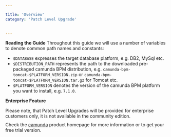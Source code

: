 ```yaml
---

title: 'Overview'
category: 'Patch Level Upgrade'


---
```


<div class="alert alert-info">
  <strong>Reading the Guide</strong> Throughout this guide we will use a number of variables to denote common path names and constants:
  <ul>
    <li><code>$DATABASE</code> expresses the target database platform, e.g. DB2, MySql etc.</li>
    <li><code>$DISTRIBUTION_PATH</code> represents the path to the downloaded pre-packaged camunda BPM distribution, e.g. <code>camunda-bpm-tomcat-$PLATFORM_VERSION.zip</code> or <code>camunda-bpm-tomcat-$PLATFORM_VERSION.tar.gz</code> for Tomcat etc.</li>
    <li><code>$PLATFORM_VERSION</code> denotes the version of the camunda BPM platform you want to install, e.g. <code>7.1.0</code>.</li>
  </ul>
</div>

<div class="alert alert-warning">
  <p><strong>Enterprise Feature</strong></p>
  Please note, that Patch Level Upgrades will be provided for enterprise customers only, it is not available in the community edition.
  <p style="margin-top:10px">Check the <a href="http://camunda.com">camunda</a> product homepage for more information or to get your free trial version.</p>
</div>